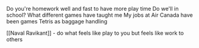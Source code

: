 Do you're homework well and fast to have more play time
Do we'll in school?
What different games have taught me
My jobs at Air Canada have been games
Tetris as baggage handling

[[Naval Ravikant]] - do what feels like play to you but feels like work to others

